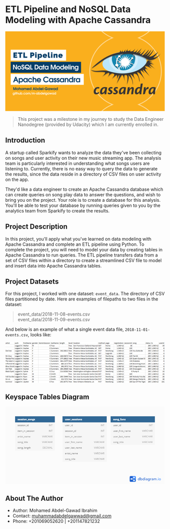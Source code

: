# ETL Pipeline and NoSQL Data Modeling with Apache Cassandra

<img src="images/Banner.png">

> This project was a milestone in my journey to study the Data Engineer Nanodegree (provided by Udacity) which I am currently enrolled in.

## Introduction

A startup called Sparkify wants to analyze the data they've been collecting on songs and user activity on their new music streaming app. The analysis team is particularly interested in understanding what songs users are listening to. Currently, there is no easy way to query the data to generate the results, since the data reside in a directory of CSV files on user activity on the app.

They'd like a data engineer to create an Apache Cassandra database which can create queries on song play data to answer the questions, and wish to bring you on the project. Your role is to create a database for this analysis. You'll be able to test your database by running queries given to you by the analytics team from Sparkify to create the results.

## Project Description

In this project, you'll apply what you've learned on data modeling with Apache Cassandra and complete an ETL pipeline using Python. To complete the project, you will need to model your data by creating tables in Apache Cassandra to run queries. The ETL pipeline transfers data from a set of CSV files within a directory to create a streamlined CSV file to model and insert data into Apache Cassandra tables.

## Project Datasets

For this project, I worked with one dataset: `event_data`. The directory of CSV files partitioned by date. Here are examples of filepaths to two files in the dataset:

> event_data/2018-11-08-events.csv  
event_data/2018-11-09-events.csv

And below is an example of what a single event data file, `2018-11-01-events.csv`, looks like:  

<img src="images/data-file-screenshot.png">

## Keyspace Tables Diagram

<img src="images/keyspace-diagram.png">

## About The Author

* Author: Mohamed Abdel-Gawad Ibrahim
* Contact: muhammadabdelgawwad@gmail.com
* Phone: +201069052620 | +201147821232
